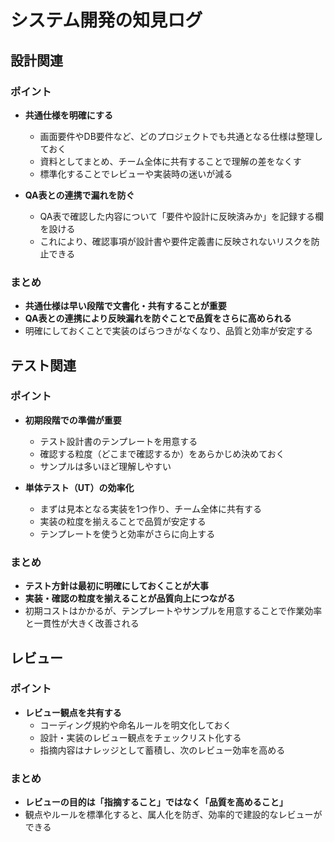 # システム開発の知見ログ

## 設計関連

### ポイント
- **共通仕様を明確にする**
  - 画面要件やDB要件など、どのプロジェクトでも共通となる仕様は整理しておく
  - 資料としてまとめ、チーム全体に共有することで理解の差をなくす
  - 標準化することでレビューや実装時の迷いが減る

- **QA表との連携で漏れを防ぐ**
  - QA表で確認した内容について「要件や設計に反映済みか」を記録する欄を設ける
  - これにより、確認事項が設計書や要件定義書に反映されないリスクを防止できる

### まとめ
- **共通仕様は早い段階で文書化・共有することが重要**
- **QA表との連携により反映漏れを防ぐことで品質をさらに高められる**
- 明確にしておくことで実装のばらつきがなくなり、品質と効率が安定する

## テスト関連

### ポイント
- **初期段階での準備が重要**
  - テスト設計書のテンプレートを用意する
  - 確認する粒度（どこまで確認するか）をあらかじめ決めておく
  - サンプルは多いほど理解しやすい

- **単体テスト（UT）の効率化**
  - まずは見本となる実装を1つ作り、チーム全体に共有する
  - 実装の粒度を揃えることで品質が安定する
  - テンプレートを使うと効率がさらに向上する

### まとめ
- **テスト方針は最初に明確にしておくことが大事**
- **実装・確認の粒度を揃えることが品質向上につながる**
- 初期コストはかかるが、テンプレートやサンプルを用意することで作業効率と一貫性が大きく改善される

## レビュー

### ポイント
- **レビュー観点を共有する**
  - コーディング規約や命名ルールを明文化しておく
  - 設計・実装のレビュー観点をチェックリスト化する
  - 指摘内容はナレッジとして蓄積し、次のレビュー効率を高める

### まとめ
- **レビューの目的は「指摘すること」ではなく「品質を高めること」**
- 観点やルールを標準化すると、属人化を防ぎ、効率的で建設的なレビューができる
